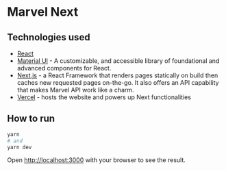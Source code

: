 # Marvel Next 

## Technologies used

- [React](https://reactjs.org/)
- [Material UI](https:/https://mui.com/pt/) - A customizable, and accessible library of foundational and advanced components for React.
- [Next.js](https://nextjs.org/) - a React Framework that renders pages statically on build then caches new requested pages on-the-go. It also offers an API capability that makes Marvel API work like a charm.
- [Vercel](https://vercel.com) - hosts the website and powers up Next functionalities

## How to run

```bash
yarn
# and
yarn dev
```

Open [http://localhost:3000](http://localhost:3000) with your browser to see the result.
